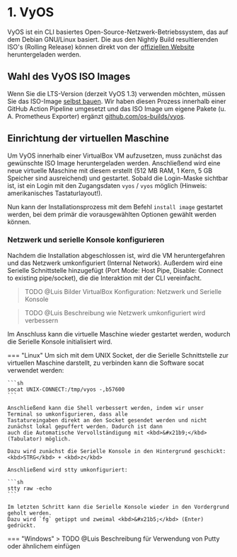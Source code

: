 # 1. VyOS

VyOS ist ein CLI basiertes Open-Source-Netzwerk-Betriebssystem, das auf dem Debian GNU/Linux basiert.
Die aus den Nightly Build resultierenden ISO's (Rolling Release) können direkt von
der [offiziellen Website](https://vyos.net/get/nightly-builds/) heruntergeladen werden.

## Wahl des VyOS ISO Images

Wenn Sie die LTS-Version (derzeit VyOS 1.3) verwenden möchten, müssen Sie das
ISO-Image [selbst bauen](https://docs.vyos.io/en/latest/contributing/build-vyos.html). Wir haben diesen Prozess
innerhalb einer GitHub Action Pipeline umgesetzt und das ISO Image um eigene Pakete (u. A. Prometheus Exporter)
ergänzt [github.com/os-builds/vyos](https://github.com/os-builds/vyos).

## Einrichtung der virtuellen Maschine

Um VyOS innerhalb einer VirtualBox VM aufzusetzen, muss zunächst das gewünschte ISO Image heruntergeladen werden.
Anschließend wird eine neue virtuelle Maschine mit diesem erstellt (512 MB RAM, 1 Kern, 5 GB Speicher sind ausreichend)
und gestartet. Sobald die Login-Maske sichtbar ist, ist ein Login mit den Zugangsdaten `vyos` / `vyos` möglich (Hinweis: 
amerikanisches Tastaturlayout!).

Nun kann der Installationsprozess mit dem Befehl `install image` gestartet werden, bei dem primär die vorausgewählten
Optionen gewählt werden können.

<asciinema-player src="../../assets/cast/vyos-install.cast"></asciinema-player>

### Netzwerk und serielle Konsole konfigurieren

Nachdem die Installation abgeschlossen ist, wird die VM heruntergefahren und das Netzwerk umkonfiguriert (Internal
Network). Außerdem wird eine Serielle Schnittstelle hinzugefügt (Port Mode: Host Pipe, Disable: Connect to existing
pipe/socket), die die Interaktion mit der CLI vereinfacht.

> TODO @Luis Bilder VirtualBox Konfiguration: Netzwerk und Serielle Konsole

> TODO @Luis Beschreibung wie Netzwerk umkonfiguriert wird verbessern

Im Anschluss kann die virtuelle Maschine wieder gestartet werden, wodurch die Serielle Konsole initialisiert wird.

=== "Linux"
    Um sich mit dem UNIX Socket, der die Serielle Schnittstelle zur virtuellen Maschine darstellt, zu verbinden kann die 
    Software socat verwendet werden:

    ```sh
    socat UNIX-CONNECT:/tmp/vyos -,b57600
    ```

    Anschließend kann die Shell verbessert werden, indem wir unser Terminal so umkonfigurieren, dass alle
    Tastatureingaben direkt an den Socket gesendet werden und nicht zunächst lokal gepuffert werden. Dadurch ist dann 
    auch die Automatische Vervollständigung mit <kbd>&#x21b9;</kbd> (Tabulator) möglich.

    Dazu wird zunächst die Serielle Konsole in den Hintergrund geschickt: <kbd>STRG</kbd> + <kbd>z</kbd>

    Anschließend wird stty umkonfiguriert:

    ```sh
    stty raw -echo
    ```

    Im letzten Schritt kann die Serielle Konsole wieder in den Vordergrund geholt werden.  
    Dazu wird `fg` getippt und zweimal <kbd>&#x21b5;</kbd> (Enter) gedrückt.

=== "Windows"
    > TODO @Luis Beschreibung für Verwendung von Putty oder ähnlichem einfügen
